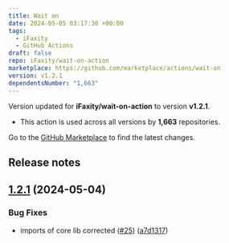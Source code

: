 ```yaml
---
title: Wait on
date: 2024-05-05 03:17:30 +00:00
tags:
  - iFaxity
  - GitHub Actions
draft: false
repo: iFaxity/wait-on-action
marketplace: https://github.com/marketplace/actions/wait-on
version: v1.2.1
dependentsNumber: "1,663"
---
```



Version updated for **iFaxity/wait-on-action** to version **v1.2.1**.
- This action is used across all versions by **1,663** repositories.

Go to the [GitHub Marketplace](https://github.com/marketplace/actions/wait-on) to find the latest changes.

## Release notes

## [1.2.1](https://github.com/iFaxity/wait-on-action/compare/v1.2.0...v1.2.1) (2024-05-04)


### Bug Fixes

* imports of core lib corrected ([#25](https://github.com/iFaxity/wait-on-action/issues/25)) ([a7d1317](https://github.com/iFaxity/wait-on-action/commit/a7d13170ec542bdca4ef8ac4b15e9c6aa00a6866))




